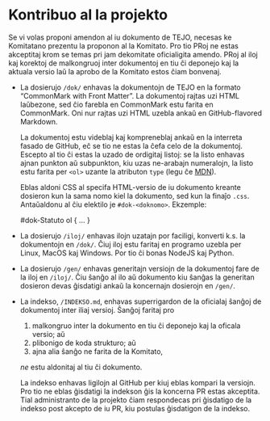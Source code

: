 # Kontribuo al la projekto
Se vi volas proponi amendon al iu dokumento de TEJO, necesas ke Komitatano prezentu la proponon al la Komitato. Pro tio PRoj ne estas akceptitaj krom se temas pri jam dekomitate oficialigita amendo. PRoj al iloj kaj korektoj de malkongruoj inter dokumentoj en tiu ĉi deponejo kaj la aktuala versio laŭ la aprobo de la Komitato estos ĉiam bonvenaj.

- La dosierujo `/dok/` enhavas la dokumentojn de TEJO en la formato “CommonMark with Front Matter”. La dokumentoj rajtas uzi HTML laŭbezone, sed ĉio farebla en CommonMark estu farita en CommonMark. Oni nur rajtas uzi HTML uzebla ankaŭ en GitHub-flavored Markdown.

  La dokumentoj estu videblaj kaj kompreneblaj ankaŭ en la interreta fasado de GitHub, eĉ se tio ne estas la ĉefa celo de la dokumentoj. Escepto al tio ĉi estas la uzado de ordigitaj listoj: se la listo enhavas ajnan punkton aŭ subpunkton, kiu uzas ne-arabajn numeralojn, la listo estu farita per `<ol>` uzante la atributon `type` (legu ĉe [MDN](https://developer.mozilla.org/en-US/docs/Web/HTML/Element/ol#attr-type)).

  Eblas aldoni CSS al specifa HTML-versio de iu dokumento kreante dosieron kun la sama nomo kiel la dokumento, sed kun la finaĵo `.css`. Antaŭaldonu al ĉiu elektilo je `#dok-<doknomo>`. Ekzemple:

  	#dok-Statuto ol { ... }

- La dosierujo `/iloj/` enhavas ilojn uzatajn por faciligi, konverti k.s. la dokumentojn en `/dok/`. Ĉiuj iloj estu faritaj en programo uzebla per Linux, MacOS kaj Windows. Por tio ĉi bonas NodeJS kaj Python.

- La dosierujo `/gen/` enhavas generitajn versiojn de la dokumentoj fare de la iloj en `/iloj/`. Ĉiu ŝanĝo al ilo aŭ dokumento kiu ŝanĝas la generitan dosieron devas ĝisdatigi ankaŭ la koncernajn dosierojn en `/gen/`.

- La indekso, `/INDEKSO.md`, enhavas superrigardon de la oficialaj ŝanĝoj de dokumentoj inter iliaj versioj. Ŝanĝoj faritaj pro

  1. malkongruo inter la dokumento en tiu ĉi deponejo kaj la oficala versio; aŭ
  2. plibonigo de koda strukturo; aŭ
  3. ajna alia ŝanĝo ne farita de la Komitato,

  *ne* estu aldonitaj al tiu ĉi dokumento.

  La indekso enhavas ligilojn al GitHub per kiuj eblas kompari la versiojn. Pro tio ne eblas ĝisdatigi la indekson ĝis la koncerna PR estas akceptita. Tial administranto de la projekto ĉiam respondecas pri ĝisdatigo de la indekso post akcepto de iu PR, kiu postulas ĝisdatigon de la indekso.
